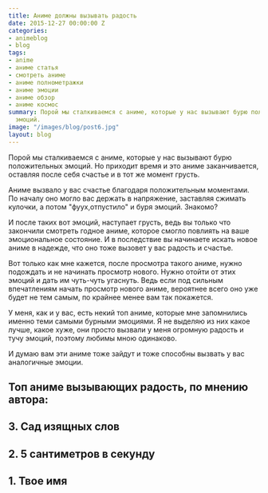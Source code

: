 ```yaml
---
title: Аниме должны вызывать радость
date: 2015-12-27 00:00:00 Z
categories:
- animeblog
- blog
tags:
- anime
- аниме статья
- смотреть аниме
- аниме полнометражки
- аниме эмоции
- аниме обзор
- аниме космос
summary: Порой мы сталкиваемся с аниме, которые у нас вызывают бурю положительных
  эмоций.
image: "/images/blog/post6.jpg"
layout: blog
---
```


Порой мы сталкиваемся с аниме, которые у нас вызывают бурю положительных эмоций. Но приходит время и это аниме заканчивается, оставляя после себя счастье и в тот же момент грусть.

Аниме вызвало у вас счастье благодаря положительным моментами. По началу оно могло вас держать в напряжение, заставляя сжимать кулочки, а потом "фуух,отпустило" и буря эмоций. Знакомо?

И после таких вот эмоций, наступает грусть, ведь вы только что закончили смотреть годное аниме, которое смогло повлиять на ваше эмоциональное состояние. И в последствие вы начинаете искать новое аниме в надежде, что оно тоже вызовет у вас радость и счастье.

Вот только как мне кажется, после просмотра такого аниме, нужно подождать и не начинать просмотр нового. Нужно отойти от этих эмоций и дать им чуть-чуть угаснуть. Ведь если под сильным впечатлениям начать просмотр нового аниме, вероятнее всего оно уже будет не тем самым, по крайнее менее вам так покажется.

У меня, как и у вас, есть некий топ аниме, которые мне запомнились именно теми самыми бурными эмоциями. Я не выделяю из них какое лучше, какое хуже, они просто вызвали у меня огромную радость и тучу эмоций, поэтому любимы мною одинаково.

И думаю вам эти аниме тоже зайдут и тоже способны вызвать у вас аналогичные эмоции.

<h2>Топ аниме вызывающих радость, по мнению автора:</h2>

<h2>3. Сад изящных слов</h2>

<h2>2. 5 сантиметров в секунду</h2>

<h2>1. Твое имя</h2>
